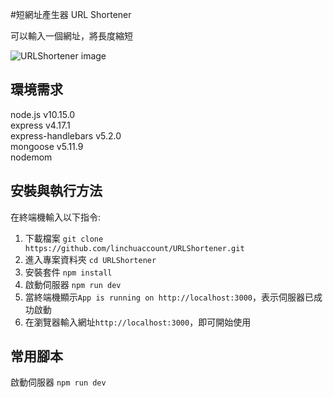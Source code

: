#短網址產生器 URL Shortener

可以輸入一個網址，將長度縮短

![URLShortener image]()

## 環境需求

node.js v10.15.0  
express v4.17.1  
express-handlebars v5.2.0  
mongoose v5.11.9   
nodemom

## 安裝與執行方法

在終端機輸入以下指令:

1. 下載檔案
   `git clone https://github.com/linchuaccount/URLShortener.git`
2. 進入專案資料夾
   `cd URLShortener`
3. 安裝套件
   `npm install`
4. 啟動伺服器
   `npm run dev`
5. 當終端機顯示`App is running on http://localhost:3000`，表示伺服器已成功啟動
6. 在瀏覽器輸入網址`http://localhost:3000`，即可開始使用

## 常用腳本

啟動伺服器 `npm run dev`  